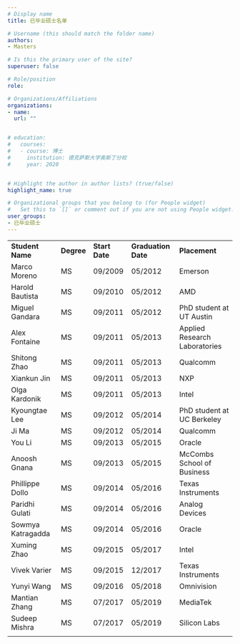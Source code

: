 ```yaml
---
# Display name
title: 已毕业硕士名单

# Username (this should match the folder name)
authors:
- Masters

# Is this the primary user of the site?
superuser: false

# Role/position
role: 

# Organizations/Affiliations
organizations:
- name: 
  url: ""


# education:
#   courses:
#   - course: 博士
#     institution: 德克萨斯大学奥斯丁分校
#     year: 2020


# Highlight the author in author lists? (true/false)
highlight_name: true

# Organizational groups that you belong to (for People widget)
#   Set this to `[]` or comment out if you are not using People widget.
user_groups:
- 已毕业硕士
---
```


<table>
    <tr>
        <td><b>Student Name</b></td>
        <td><b>Degree</b></td>
        <td><b>Start Date</b></td>
        <td><b>Graduation Date</b></td>
        <td><b>Placement</b></td>
    </tr>
    <tr>
        <td>Marco Moreno</td>
        <td>MS</td>
        <td>09/2009</td>
        <td>05/2012</td>
        <td>Emerson</td>
    </tr>
    <tr>
        <td>Harold Bautista</td>
        <td>MS</td>
        <td>09/2010</td>
        <td>05/2012</td>
        <td>AMD</td>
    </tr>
    <tr>
        <td>Miguel Gandara</td>
        <td>MS</td>
        <td>09/2011</td>
        <td>05/2012</td>
        <td>PhD student at UT Austin</td>
    </tr>
    <tr>
        <td>Alex Fontaine</td>
        <td>MS</td>
        <td>09/2011</td>
        <td>05/2013</td>
        <td>Applied Research Laboratories</td>
    </tr>
    <tr>
        <td>Shitong Zhao</td>
        <td>MS</td>
        <td>09/2011</td>
        <td>05/2013</td>
        <td>Qualcomm</td>
    </tr>
    <tr>
        <td>Xiankun Jin</td>
        <td>MS</td>
        <td>09/2011</td>
        <td>05/2013</td>
        <td>NXP</td>
    </tr>
    <tr>
        <td>Olga Kardonik</td>
        <td>MS</td>
        <td>09/2011</td>
        <td>05/2013</td>
        <td>Intel</td>
    </tr>
    <tr>
        <td>Kyoungtae Lee</td>
        <td>MS</td>
        <td>09/2012</td>
        <td>05/2014</td>
        <td>PhD student at UC Berkeley</td>
    </tr>
    <tr>
        <td>Ji Ma</td>
        <td>MS</td>
        <td>09/2012</td>
        <td>05/2014</td>
        <td>Qualcomm</td>
    </tr>
    <tr>
        <td>You Li</td>
        <td>MS</td>
        <td>09/2013</td>
        <td>05/2015</td>
        <td>Oracle</td>
    </tr>
    <tr>
        <td>Anoosh Gnana</td>
        <td>MS</td>
        <td>09/2013</td>
        <td>05/2015</td>
        <td>McCombs School of Business</td>
    </tr>
    <tr>
        <td>Phillippe Dollo</td>
        <td>MS</td>
        <td>09/2014</td>
        <td>05/2016</td>
        <td>Texas Instruments</td>
    </tr>
    <tr>
        <td>Paridhi Gulati</td>
        <td>MS</td>
        <td>09/2014</td>
        <td>05/2016</td>
        <td>Analog Devices</td>
    </tr>
    <tr>
        <td>Sowmya Katragadda</td>
        <td>MS</td>
        <td>09/2014</td>
        <td>05/2016</td>
        <td>Oracle</td>
    </tr>
    <tr>
        <td>Xuming Zhao</td>
        <td>MS</td>
        <td>09/2015</td>
        <td>05/2017</td>
        <td>Intel </td>
    </tr>
    <tr>
        <td>Vivek Varier </td>
        <td>MS</td>
        <td>09/2015</td>
        <td>12/2017</td>
        <td>Texas Instruments</td>
    </tr>
    <tr>
        <td>Yunyi Wang</td>
        <td>MS</td>
        <td>09/2016</td>
        <td>05/2018</td>
        <td>Omnivision</td>
    </tr>
    <tr>
        <td>Mantian Zhang</td>
        <td>MS</td>
        <td>07/2017</td>
        <td>05/2019</td>
        <td>MediaTek </td>
    </tr>
    <tr>
        <td>Sudeep Mishra</td>
        <td>MS</td>
        <td>07/2017</td>
        <td>05/2019</td>
        <td>Silicon Labs </td>
    </tr>
    <tr>
        <td></td>
    </tr>
</table>